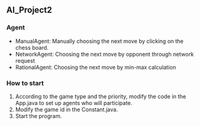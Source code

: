 ## AI_Project2

### Agent

- ManualAgent:    Manually choosing the next move by clicking on the chess board.
- NetworkAgent:   Choosing the next move by opponent through network request
- RationalAgent:  Choosing the next move by min-max calculation

### How to start

1. According to the game type and the priority, modify the code in the App.java to set up agents who will participate.
2. Modify the game id in the Constant.java.
3. Start the program.
